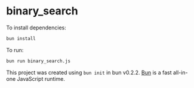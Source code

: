 # binary_search

To install dependencies:

```bash
bun install
```

To run:

```bash
bun run binary_search.js
```

This project was created using `bun init` in bun v0.2.2. [Bun](https://bun.sh) is a fast all-in-one JavaScript runtime.
